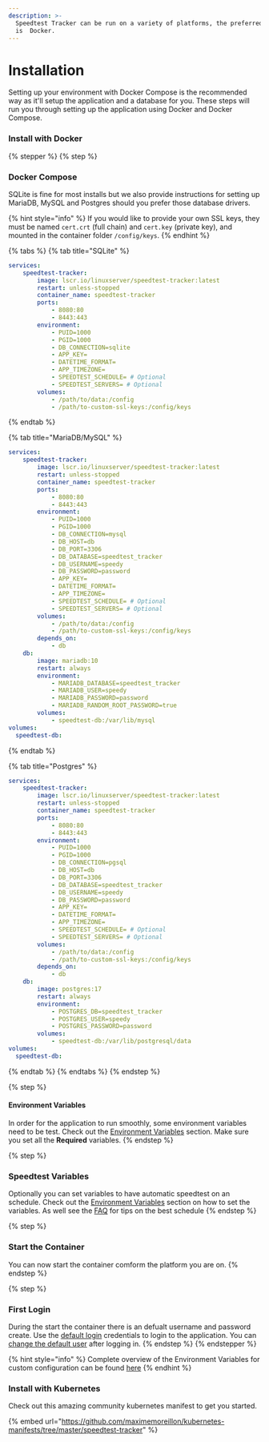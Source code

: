 ```yaml
---
description: >-
  Speedtest Tracker can be run on a variety of platforms, the preferred platform
  is  Docker.
---
```


# Installation

Setting up your environment with Docker Compose is the recommended way as it'll setup the application and a database for you.  These steps will run you through setting up the application using Docker and Docker Compose.

### Install with Docker

{% stepper %}
{% step %}
### Docker Compose

SQLite is fine for most installs but we also provide instructions for setting up MariaDB, MySQL and Postgres should you prefer those database drivers.

{% hint style="info" %}
If you would like to provide your own SSL keys, they must be named `cert.crt` (full chain) and `cert.key` (private key), and mounted in the container folder `/config/keys`.
{% endhint %}

{% tabs %}
{% tab title="SQLite" %}
```yaml
services:
    speedtest-tracker:
        image: lscr.io/linuxserver/speedtest-tracker:latest
        restart: unless-stopped
        container_name: speedtest-tracker
        ports:
            - 8080:80
            - 8443:443
        environment:
            - PUID=1000
            - PGID=1000
            - DB_CONNECTION=sqlite
            - APP_KEY=
            - DATETIME_FORMAT=
            - APP_TIMEZONE=
            - SPEEDTEST_SCHEDULE= # Optional
            - SPEEDTEST_SERVERS= # Optional
        volumes:
            - /path/to/data:/config
            - /path/to-custom-ssl-keys:/config/keys

```
{% endtab %}

{% tab title="MariaDB/MySQL" %}
```yaml
services:
    speedtest-tracker:
        image: lscr.io/linuxserver/speedtest-tracker:latest
        restart: unless-stopped
        container_name: speedtest-tracker
        ports:
            - 8080:80
            - 8443:443
        environment:
            - PUID=1000
            - PGID=1000
            - DB_CONNECTION=mysql
            - DB_HOST=db
            - DB_PORT=3306
            - DB_DATABASE=speedtest_tracker
            - DB_USERNAME=speedy
            - DB_PASSWORD=password
            - APP_KEY=
            - DATETIME_FORMAT=
            - APP_TIMEZONE=
            - SPEEDTEST_SCHEDULE= # Optional
            - SPEEDTEST_SERVERS= # Optional
        volumes:
            - /path/to/data:/config
            - /path/to-custom-ssl-keys:/config/keys
        depends_on:
            - db
    db:
        image: mariadb:10
        restart: always
        environment:
            - MARIADB_DATABASE=speedtest_tracker
            - MARIADB_USER=speedy
            - MARIADB_PASSWORD=password
            - MARIADB_RANDOM_ROOT_PASSWORD=true
        volumes:
            - speedtest-db:/var/lib/mysql
volumes:
  speedtest-db:
```
{% endtab %}

{% tab title="Postgres" %}
```yaml
services:
    speedtest-tracker:
        image: lscr.io/linuxserver/speedtest-tracker:latest
        restart: unless-stopped
        container_name: speedtest-tracker
        ports:
            - 8080:80
            - 8443:443
        environment:
            - PUID=1000
            - PGID=1000
            - DB_CONNECTION=pgsql
            - DB_HOST=db
            - DB_PORT=3306
            - DB_DATABASE=speedtest_tracker
            - DB_USERNAME=speedy
            - DB_PASSWORD=password
            - APP_KEY=
            - DATETIME_FORMAT=
            - APP_TIMEZONE=
            - SPEEDTEST_SCHEDULE= # Optional
            - SPEEDTEST_SERVERS= # Optional
        volumes:
            - /path/to/data:/config
            - /path/to-custom-ssl-keys:/config/keys
        depends_on:
            - db
    db:
        image: postgres:17
        restart: always
        environment:
            - POSTGRES_DB=speedtest_tracker
            - POSTGRES_USER=speedy
            - POSTGRES_PASSWORD=password
        volumes:
            - speedtest-db:/var/lib/postgresql/data
volumes:
  speedtest-db:
```
{% endtab %}
{% endtabs %}
{% endstep %}

{% step %}
#### Environment Variables

In order for the application to run smoothly, some environment variables need to be test.  Check out the [Environment Variables](environment-variables.md) section. Make sure you set all the **Required** variables.
{% endstep %}

{% step %}
### Speedtest Variables

Optionally you can set variables to have automatic speedtest on an schedule. Check out the [Environment Variables](environment-variables.md#speedtest) section on how to set the variables. As well see the [FAQ](../help/faqs.md#speedtest) for tips on the best schedule&#x20;
{% endstep %}

{% step %}
### Start the Container

You can now start the container comform the platform you are on.&#x20;
{% endstep %}

{% step %}
### First Login

During the start the container there is an defualt username and password create. Use the [default login](../security/authentication.md#default-user-account) credentials to login to the application. You can [change the default user](../security/authentication.md#change-user-account) after logging in.&#x20;
{% endstep %}
{% endstepper %}

{% hint style="info" %}
Complete overview of the Environment Variables for custom configuration can be found [here](environment-variables.md)
{% endhint %}

### Install with Kubernetes

Check out this amazing community kubernetes manifest to get you started.

{% embed url="https://github.com/maximemoreillon/kubernetes-manifests/tree/master/speedtest-tracker" %}
